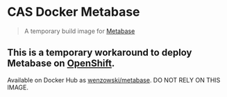 CAS Docker Metabase
===================

> A temporary build image for [Metabase]

## This is a temporary workaround to deploy Metabase on [OpenShift].

Available on Docker Hub as [wenzowski/metabase]. 
DO NOT RELY ON THIS IMAGE.

[Metabase]: https://metabase.com/
[OpenShift]: https://console.pathfinder.gov.bc.ca:8443/console/projects
[wenzowski/metabase]: https://hub.docker.com/r/wenzowski/metabase/

